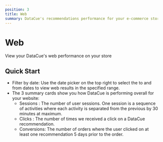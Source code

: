```yaml
---
position: 3
title: Web
summary: DataCue's recommendations performance for your e-commerce store.
---
```


# Web
View your DataCue's web performance on your store

## Quick Start
- Filter by date: Use the date picker on the top right to select the to and from dates to view web results in the specified range.
- The 3 summary cards show you how DataCue is performing overall for your website:
    - Sessions : The number of user sessions. One session is a sequence of activities where each activity is separated from the previous by 30 minutes at maximum.
    - Clicks : The number of times we received a click on a DataCue recommendation.
    - Conversions: The number of orders where the user clicked on at least one recommendation 5 days prior to the order.
